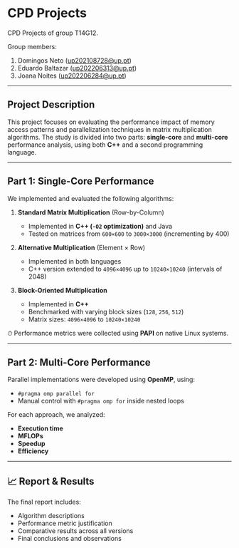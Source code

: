 # CPD Projects

CPD Projects of group T14G12.

Group members:

1. Domingos Neto (up202108728@up.pt)
2. Eduardo Baltazar (up202206313@up.pt)
3. Joana Noites (up202206284@up.pt)
---

## Project Description

This project focuses on evaluating the performance impact of memory access patterns and parallelization techniques in matrix multiplication algorithms. The study is divided into two parts: **single-core** and **multi-core** performance analysis, using both **C++** and a second programming language.

---

## Part 1: Single-Core Performance

We implemented and evaluated the following algorithms:

1. **Standard Matrix Multiplication** (Row-by-Column)  
   - Implemented in **C++ (`-O2` optimization)** and Java  
   - Tested on matrices from `600×600` to `3000×3000` (incrementing by 400)

2. **Alternative Multiplication** (Element × Row)  
   - Implemented in both languages  
   - C++ version extended to `4096×4096` up to `10240×10240` (intervals of 2048)

3. **Block-Oriented Multiplication**  
   - Implemented in **C++**  
   - Benchmarked with varying block sizes (`128`, `256`, `512`)  
   - Matrix sizes: `4096×4096` to `10240×10240`

⏱ Performance metrics were collected using **PAPI** on native Linux systems.

---

## Part 2: Multi-Core Performance

Parallel implementations were developed using **OpenMP**, using:

- `#pragma omp parallel for`  
- Manual control with `#pragma omp for` inside nested loops

For each approach, we analyzed:
- **Execution time**
- **MFLOPs**
- **Speedup**
- **Efficiency**

---

## 📈 Report & Results

The final report includes:
- Algorithm descriptions
- Performance metric justification
- Comparative results across all versions
- Final conclusions and observations
